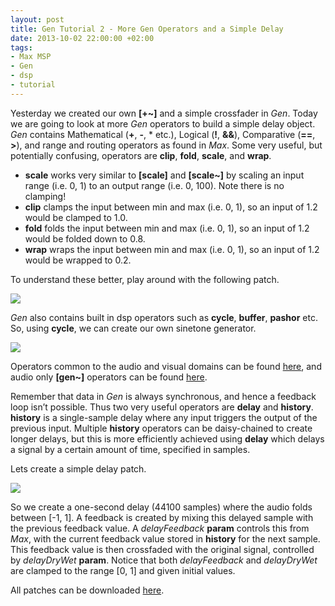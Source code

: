 ```yaml
---
layout: post
title: Gen Tutorial 2 - More Gen Operators and a Simple Delay
date: 2013-10-02 22:00:00 +02:00
tags:
- Max MSP
- Gen
- dsp
- tutorial
---
```

Yesterday we created our own **[+~]** and a simple crossfader in *Gen*. Today we are going to look at more *Gen* operators to build a simple delay object. *Gen* contains Mathematical (**+**, **-**, * etc.), Logical (**!**, **&&**), Comparative (**==**, **>**), and range and routing operators as found in *Max*. Some very useful, but potentially confusing, operators are **clip**, **fold**, **scale**, and **wrap**.

* **scale** works very similar to **[scale]** and **[scale~]** by scaling an input range (i.e. 0, 1) to an output range (i.e. 0, 100). Note there is no clamping!
* **clip** clamps the input between min and max (i.e. 0, 1), so an input of 1.2 would be clamped to 1.0.
* **fold** folds the input between min and max (i.e. 0, 1), so an input of 1.2 would be folded down to 0.8.
* **wrap** wraps the input between min and max (i.e. 0, 1), so an input of 1.2 would be wrapped to 0.2.

To understand these better, play around with the following patch.

![]({{site.url}}/assets/images/posts/2013/13-10-02/01.png)

*Gen* also contains built in dsp operators such as **cycle**, **buffer**, **pashor** etc. So, using **cycle**, we can create our own sinetone generator.

![]({{site.url}}/assets/images/posts/2013/13-10-02/02.png)

Operators common to the audio and visual domains can be found [here](https://docs.cycling74.com/max6/dynamic/c74_docs.html#gen_common_operators), and audio only **[gen~]** operators can be found [here](https://docs.cycling74.com/max6/dynamic/c74_docs.html#gen~_operators).

Remember that data in *Gen* is always synchronous, and hence a feedback loop isn’t possible. Thus two very useful operators are **delay** and **history**. **history** is a single-sample delay where any input triggers the output of the previous input. Multiple **history** operators can be daisy-chained to create longer delays, but this is more efficiently achieved using **delay** which delays a signal by a certain amount of time, specified in samples.

Lets create a simple delay patch.

![]({{site.url}}/assets/images/posts/2013/13-10-02/03.png)

So we create a one-second delay (44100 samples) where the audio folds between [-1, 1]. A feedback is created by mixing this delayed sample with the previous feedback value. A *delayFeedback* **param** controls this from *Max*, with the current feedback value stored in **history** for the next sample. This feedback value is then crossfaded with the original signal, controlled by *delayDryWet* **param**. Notice that both *delayFeedback* and *delayDryWet* are clamped to the range [0, 1] and given initial values.

All patches can be downloaded [here]({{site.url}}/assets/data/2013/13-10-02/GenTutorial2.zip).